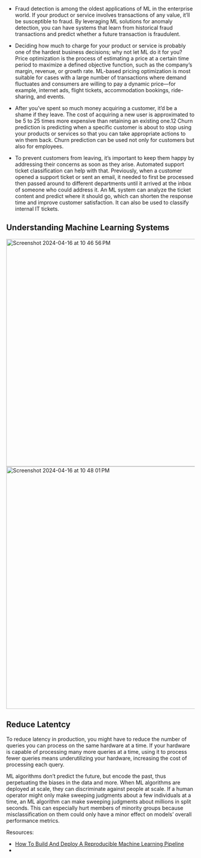- Fraud detection is among the oldest applications of ML in the enterprise world. If your product or service involves transactions of any value, it’ll be susceptible to fraud. By leveraging ML solutions for anomaly detection, you can have systems that learn from historical fraud transactions and predict whether a future transaction is fraudulent.

- Deciding how much to charge for your product or service is probably one of the hardest business decisions; why not let ML do it for you? Price optimization is the process of estimating a price at a certain time period to maximize a defined objective function, such as the company’s margin, revenue, or growth rate. ML-based pricing optimization is most suitable for cases with a large number of transactions where demand fluctuates and consumers are willing to pay a dynamic price—for example, internet ads, flight tickets, accommodation bookings, ride-sharing, and events.

- After you’ve spent so much money acquiring a customer, it’d be a shame if they leave. The cost of acquiring a new user is approximated to be 5 to 25 times more expensive than retaining an existing one.12 Churn prediction is predicting when a specific customer is about to stop using your products or services so that you can take appropriate actions to win them back. Churn prediction can be used not only for customers but also for employees.

- To prevent customers from leaving, it’s important to keep them happy by addressing their concerns as soon as they arise. Automated support ticket classification can help with that. Previously, when a customer opened a support ticket or sent an email, it needed to first be processed then passed around to different departments until it arrived at the inbox of someone who could address it. An ML system can analyze the ticket content and predict where it should go, which can shorten the response time and improve customer satisfaction. It can also be used to classify internal IT tickets.



## Understanding Machine Learning Systems
<img width="608" alt="Screenshot 2024-04-16 at 10 46 56 PM" src="https://github.com/andysingal/mlops/assets/20493493/21970647-9cbe-4408-96c9-ac69c977979d">

<img width="648" alt="Screenshot 2024-04-16 at 10 48 01 PM" src="https://github.com/andysingal/mlops/assets/20493493/bbfd9f09-ed63-448c-9b37-0d97318ad3ef">


## Reduce Latentcy
To reduce latency in production, you might have to reduce the number of queries you can process on the same hardware at a time. If your hardware is capable of processing many more queries at a time, using it to process fewer queries means underutilizing your hardware, increasing the cost of processing each query.

ML algorithms don’t predict the future, but encode the past, thus perpetuating the biases in the data and more. When ML algorithms are deployed at scale, they can discriminate against people at scale. If a human operator might only make sweeping judgments about a few individuals at a time, an ML algorithm can make sweeping judgments about millions in split seconds. This can especially hurt members of minority groups because misclassification on them could only have a minor effect on models’ overall performance metrics.

Resources:
- [How To Build And Deploy A Reproducible Machine Learning Pipeline](https://trainindata.medium.com/how-to-build-and-deploy-a-reproducible-machine-learning-pipeline-20119c0ab941)
- 
